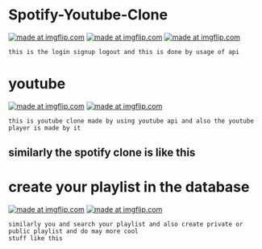 # Spotify-Youtube-Clone

<a href="https://imgflip.com/gif/3k7ok6"><img src="https://i.imgflip.com/3k7ok6.gif" title="made at imgflip.com"/></a>       <a href="https://imgflip.com/gif/3k7pwf"><img src="https://i.imgflip.com/3k7pwf.gif" title="made at imgflip.com"/></a>         <a href="https://imgflip.com/gif/3k7qaz"><img src="https://i.imgflip.com/3k7qaz.gif" title="made at imgflip.com"/></a>

```
this is the login signup logout and this is done by usage of api
```

# youtube

<a href="https://imgflip.com/gif/3k7u77"><img src="https://i.imgflip.com/3k7u77.gif" title="made at imgflip.com"/></a>    <a href="https://imgflip.com/gif/3k7udy"><img src="https://i.imgflip.com/3k7udy.gif" title="made at imgflip.com"/></a>


```
this is youtube clone made by using youtube api and also the youtube player is made by it
```

## similarly the spotify clone is like this

# create your playlist in the database
<a href="https://imgflip.com/gif/3k7uje"><img src="https://i.imgflip.com/3k7uje.gif" title="made at imgflip.com"/></a>        <a href="https://imgflip.com/gif/3k7uxl"><img src="https://i.imgflip.com/3k7uxl.gif" title="made at imgflip.com"/></a>
```
similarly you and search your playlist and also create private or public playlist and do may more cool 
stuff like this

```
